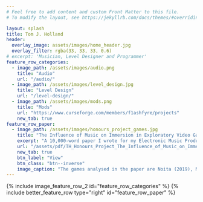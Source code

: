 ```yaml
---
# Feel free to add content and custom Front Matter to this file.
# To modify the layout, see https://jekyllrb.com/docs/themes/#overriding-theme-defaults

layout: splash
title: Tom J. Holland
header:
  overlay_image: assets/images/home_header.jpg
  overlay_filter: rgba(33, 33, 33, 0.6)
# excerpt: 'Musician, Level Designer and Programmer'
feature_row_categories:
  - image_path: /assets/images/audio.png
    title: "Audio"
    url: "/audio/"
  - image_path: /assets/images/level_design.jpg
    title: "Level Design"
    url: "/level-design/"
  - image_path: /assets/images/mods.png
    title: "Mods"
    url: "https://www.curseforge.com/members/f1ashfyre/projects"
    new_tab: true
feature_row_paper:
  - image_path: /assets/images/honours_project_games.jpg
    title: "The Influence of Music on Immersion in Exploratory Video Games"
    excerpt: "A 10,000-word paper I wrote for my Electronic Music Production degree consisting of a literature review, case studies of game music, a study of players, followed by analysis and a conclusion."
    url: "/assets/pdf/TH_Honours_Project_The_Influence_of_Music_on_Immersion_in_Exploration-oriented_Video_Games.pdf"
    new_tab: true
    btn_label: "View"
    btn_class: "btn--inverse"
    image_caption: "The games analysed in the paper are Noita (2019), Minecraft (2011), Rust (2013), Terraria (2011) and The Elder Scrolls V: Skyrim (2011)"
---
```


{% include image_feature_row_2 id="feature_row_categories" %}
{% include better_feature_row type="right" id="feature_row_paper" %}
